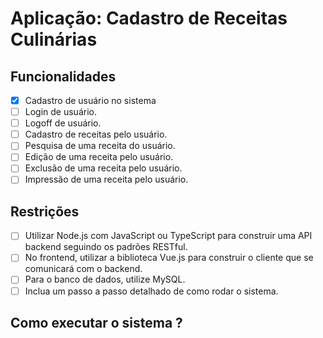 # Aplicação: Cadastro de Receitas Culinárias

## Funcionalidades

- [X] Cadastro de usuário no sistema
- [ ] Login de usuário.
- [ ] Logoff de usuário.
- [ ] Cadastro de receitas pelo usuário.
- [ ] Pesquisa de uma receita do usuário.
- [ ] Edição de uma receita pelo usuário.
- [ ] Exclusão de uma receita pelo usuário.
- [ ] Impressão de uma receita pelo usuário.

## Restrições
- [ ] Utilizar Node.js com JavaScript ou TypeScript para construir uma API backend seguindo os padrões RESTful.
- [ ] No frontend, utilizar a biblioteca Vue.js para construir o cliente que se comunicará com o backend.
- [ ] Para o banco de dados, utilize MySQL.
- [ ] Inclua um passo a passo detalhado de como rodar o sistema.

## Como executar o sistema ?




